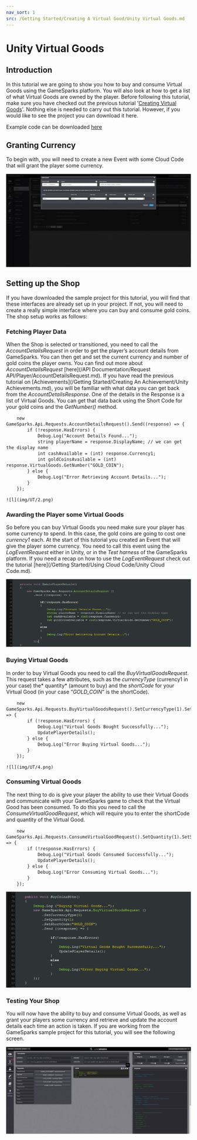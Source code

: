```yaml
---
nav_sort: 1
src: /Getting Started/Creating A Virtual Good/Unity Virtual Goods.md
---
```


# Unity Virtual Goods

## Introduction

In this tutorial we are going to show you how to buy and consume Virtual Goods using the GameSparks platform. You will also look at how to get a list of what Virtual Goods are owned by the player. Before following this tutorial, make sure you have checked out the previous tutorial '[Creating Virtual Goods](./README.md)'. Nothing else is needed to carry out this tutorial. However, if you would like to see the project you can download it here.

Example code can be downloaded [here](http://repo.gamesparks.net/docs/tutorial-assets/UnityVirtualGoods_Tutorial.zip)

## Granting Currency

To begin with, you will need to create a new Event with some Cloud Code that will grant the player some currency.

![l](img/UT/1.png)

## Setting up the Shop

If you have downloaded the sample project for this tutorial, you will find that these interfaces are already set up in your project. If not, you will need to create a really simple interface where you can buy and consume gold coins. The shop setup works as follows:

### Fetching Player Data

When the Shop is selected or transitioned, you need to call the *AccountDetailsRequest* in order to get the player’s account details from GameSparks. You can then get and set the current currency and number of gold coins the player owns. You can find out more about *AccountDetailsRequest* [here](/API Documentation/Request API/Player/AccountDetailsRequest.md). If you have read the previous tutorial on [Achievements](/Getting Started/Creating An Achievement/Unity Achievements.md), you will be familiar with what data you can get back from the *AccountDetailsResponse*. One of the details in the Response is a list of Virtual Goods. You can get that data back using the Short Code for your gold coins and the *GetNumber()* method.

```
    new GameSparks.Api.Requests.AccountDetailsRequest().Send((response) => {
    	if (!response.HasErrors) {
    		Debug.Log("Account Details Found...");
    		string playerName = response.DisplayName; // we can get the display name
    		int cashAvailable = (int) response.Currency1;
    		int goldCoinsAvailable = (int) response.VirtualGoods.GetNumber("GOLD_COIN");
    	} else {
    		Debug.Log("Error Retrieving Account Details...");
    	}
    });
```
    ![l](img/UT/2.png)

### Awarding the Player some Virtual Goods

So before you can buy Virtual Goods you need make sure your player has some currency to spend. In this case, the gold coins are going to cost one *currency1* each. At the start of this tutorial you created an Event that will give the player some currency. You need to call this event using the *LogEventRequest* either in Unity, or in the *Test harness* of the GameSparks platform. If you need a recap on how to use the *LogEventRequest* check out the tutorial [here](/Getting Started/Using Cloud Code/Unity Cloud Code.md).


![l](img/UT/3.png)

### Buying Virtual Goods

In order to buy Virtual Goods you need to call the *BuyVirtualGoodsRequest*. This request takes a few attributes, such as the *currencyType* (currency1 in your case) the* quantity* (amount to buy) and the *shortCode* for your Virtual Good (in your case “*GOLD_COIN*” is the shortCode).

```
    new GameSparks.Api.Requests.BuyVirtualGoodsRequest().SetCurrencyType(1).SetQuantity(1).SetShortCode("GOLD_COIN").Send((response) => {
    	if (!response.HasErrors) {
    		Debug.Log("Virtual Goods Bought Successfully...");
    		UpdatePlayerDetails();
    	} else {
    		Debug.Log("Error Buying Virtual Goods...");
    	}
    });
```

    ![l](img/UT/4.png)

### Consuming Virtual Goods

The next thing to do is give your player the ability to use their Virtual Goods and communicate with your GameSparks game to check that the Virtual Good has been consumed. To do this you need to call the *ConsumeVirtualGoodRequest*, which will require you to enter the shortCode and quantity of the Virtual Good.

```
    new GameSparks.Api.Requests.ConsumeVirtualGoodRequest().SetQuantity(1).SetShortCode("GOLD_COIN").Send((response) => {
    	if (!response.HasErrors) {
    		Debug.Log("Virtual Goods Consumed Successfully...");
    		UpdatePlayerDetails();
    	} else {
    		Debug.Log("Error Consuming Virtual Goods...");
    	}
    });
```
![l](img/UT/5.png)

### Testing Your Shop

You will now have the ability to buy and consume Virtual Goods, as well as grant your players some currency and retrieve and update the account details each time an action is taken. If you are working from the GameSparks sample project for this tutorial, you will see the following screen.

![l](img/UT/6.png)
